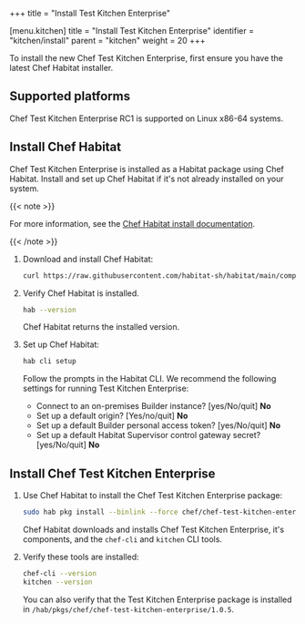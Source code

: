 +++
title = "Install Test Kitchen Enterprise"

[menu.kitchen]
title = "Install Test Kitchen Enterprise"
identifier = "kitchen/install"
parent = "kitchen"
weight = 20
+++

To install the new Chef Test Kitchen Enterprise, first ensure you have the latest Chef Habitat installer.

## Supported platforms

Chef Test Kitchen Enterprise RC1 is supported on Linux x86-64 systems.

## Install Chef Habitat

Chef Test Kitchen Enterprise is installed as a Habitat package using Chef Habitat.
Install and set up Chef Habitat if it's not already installed on your system.

{{< note >}}

For more information, see the [Chef Habitat install documentation](https://docs.chef.io/habitat/install_habitat/).

{{< /note >}}

1. Download and install Chef Habitat:

    ```sh
    curl https://raw.githubusercontent.com/habitat-sh/habitat/main/components/hab/install.sh | sudo bash -s -- -c stable
    ```

1. Verify Chef Habitat is installed.

    ```sh
    hab --version
    ```

    Chef Habitat returns the installed version.

1. Set up Chef Habitat:

    ```sh
    hab cli setup
    ```

    Follow the prompts in the Habitat CLI.
    We recommend the following settings for running Test Kitchen Enterprise:

    - Connect to an on-premises Builder instance? [yes/No/quit] **No**
    - Set up a default origin? [Yes/no/quit] **No**
    - Set up a default Builder personal access token? [yes/No/quit] **No**
    - Set up a default Habitat Supervisor control gateway secret? [yes/No/quit] **No**

## Install Chef Test Kitchen Enterprise

1. Use Chef Habitat to install the Chef Test Kitchen Enterprise package:

    ```sh
    sudo hab pkg install --binlink --force chef/chef-test-kitchen-enterprise --channel unstable
    ```

    Chef Habitat downloads and installs Chef Test Kitchen Enterprise, it's components, and the `chef-cli` and `kitchen` CLI tools.

1. Verify these tools are installed:

    ```sh
    chef-cli --version
    kitchen --version
    ```

    You can also verify that the Test Kitchen Enterprise package is installed in `/hab/pkgs/chef/chef-test-kitchen-enterprise/1.0.5`.
